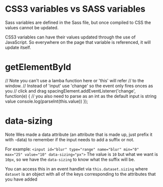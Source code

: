 <h1>CSS3 variables vs SASS variables</h1>
Sass variables are defined in the Sass file, but once compiled to CSS the values cannot be updated.

CSS3 variables can have their values updated through the use of JavaScript. So everywhere on the page that variable is referenced, it will update itself.

<h1>getElementById</h1>
    // Note you can't use a lamba function here or 'this' will refer
    // to the window.
    // Instead of 'input' use 'change' so the event only fires onces as you 
    // click and drag
    spacingElement.addEventListener('change', function(e) {
        // you also need to parse as an int as the default input is string value
        console.log(parseInt(this.value))
    });


<h1>data-sizing</h1>
Note Wes made a data attribute (an attribute that is made up, just prefix it with -data) to remember if the input needs to add a suffix or not. 

For example:
`<input id="blur" type="range" name="blur" min="0" max="25" value="10" data-sizing="px">`
The value is `10` but what we want is `10px`, so we have the `data-sizing` to know what the suffix will be.

You can access this in an event handlet via `this.dataset.sizing` where  `dataset` is an object with all of the keys corresponding to the attributes that you have added
